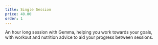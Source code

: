 ```yaml
---
title: Single Session
price: 40.00
order: 1
---
```


An hour long session with Gemma, helping you work towards your goals, with workout and nutrition advice to aid your progress between sessions.
